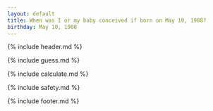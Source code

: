 ```yaml
---
layout: default
title: When was I or my baby conceived if born on May 10, 1908?
birthday: May 10, 1908
---
```


{% include header.md %}

{% include guess.md %}

{% include calculate.md %}

{% include safety.md %}

{% include footer.md %}



